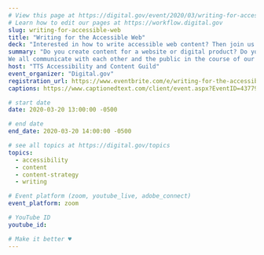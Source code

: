 ```yaml
---
# View this page at https://digital.gov/event/2020/03/writing-for-accessible-web
# Learn how to edit our pages at https://workflow.digital.gov
slug: writing-for-accessible-web
title: "Writing for the Accessible Web"
deck: "Interested in how to write accessible web content? Then join us for this special presentation featuring 18f Content Strategist as he dives into how you can effectively write accessible web content."
summary: "Do you create content for a website or digital product? Do you contribute documents, text, or images that end up on a website or digital product? Regardless of your role in government, you’re a content creator.
We all communicate with each other and the public in the course of our duties. And yet, accessibility is often viewed through the lens of software development or visual design. This presentation, co-hosted by the Accessibility and Content Guild features 18F Content Strategist, Ryan Johnson and will focus on what we can all do to design content that is accessible to everyone. We’ll also talk about how accessible content design is better for all users."
host: "TTS Accessibility and Content Guild"
event_organizer: "Digital.gov"
registration_url: https://www.eventbrite.com/e/writing-for-the-accessible-web-registration-99087969785
captions: https://www.captionedtext.com/client/event.aspx?EventID=4377979&CustomerID=321

# start date
date: 2020-03-20 13:00:00 -0500

# end date
end_date: 2020-03-20 14:00:00 -0500

# see all topics at https://digital.gov/topics
topics: 
  - accessibility
  - content
  - content-strategy
  - writing

# Event platform (zoom, youtube_live, adobe_connect)
event_platform: zoom

# YouTube ID
youtube_id: 

# Make it better ♥
---
```


